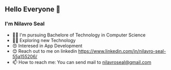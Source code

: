 ## Hello Everyone 👋 
### I'm Nilavro Seal

<!--
**NilavroSeal2000/NilavroSeal2000** is a ✨ _special_ ✨ repository because its `README.md` (this file) appears on your GitHub profile.

Here are some ideas to get you started:

![image](https://user-images.githubusercontent.com/59831906/159107326-529e76e9-63a9-4fcc-be46-8939b83d6007.pn

-->

- 👨‍🎓 I'm pursuing Bachelore of Technology in Computer Science
- 👨‍💻 Exploring new Technology
- 😍 Interesed in App Development
- 😊 Reach out to me on linkedin https://www.linkedin.com/in/nilavro-seal-55a155206/
- 📫 How to reach me: You can send mail to nilavroseal@gmail.com 


